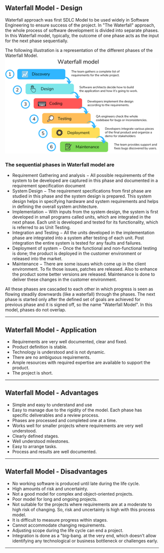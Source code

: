 ## Waterfall Model - Design
Waterfall approach was first SDLC Model to be used widely in Software Engineering to ensure success of the project. In "The Waterfall" approach, the whole process of software development is divided into separate phases. In this Waterfall model, typically, the outcome of one phase acts as the input for the next phase sequentially.

The following illustration is a representation of the different phases of the Waterfall Model.
![245bffd65b49650c617e25208f85aef1.png](_resources/245bffd65b49650c617e25208f85aef1.png)

### The sequential phases in Waterfall model are 


- Requirement Gathering and analysis − All possible requirements of the system to be developed are captured in this phase and documented in a requirement specification document
- System Design − The requirement specifications from first phase are studied in this phase and the system design is prepared. This system design helps in specifying hardware and system requirements and helps in defining the overall system architecture.
- Implementation − With inputs from the system design, the system is first developed in small programs called units, which are integrated in the next phase. Each unit is developed and tested for its functionality, which is referred to as Unit Testing.
- Integration and Testing − All the units developed in the implementation phase are integrated into a system after testing of each unit. Post integration the entire system is tested for any faults and failures.
- Deployment of system − Once the functional and non-functional testing is done; the product is deployed in the customer environment or released into the market.
- Maintenance − There are some issues which come up in the client environment. To fix those issues, patches are released. Also to enhance the product some better versions are released. Maintenance is done to deliver these changes in the customer environment.

All these phases are cascaded to each other in which progress is seen as flowing steadily downwards (like a waterfall) through the phases. The next phase is started only after the defined set of goals are achieved for previous phase and it is signed off, so the name "Waterfall Model". In this model, phases do not overlap.
* * *
## Waterfall Model - Application

- Requirements are very well documented, clear and fixed.
- Product definition is stable.
- Technology is understood and is not dynamic.
- There are no ambiguous requirements.
- Ample resources with required expertise are available to support the product.
- The project is short.
* * *
## Waterfall Model - Advantages

- Simple and easy to understand and use
- Easy to manage due to the rigidity of the model. Each phase has specific deliverables and a review process.
- Phases are processed and completed one at a time.
- Works well for smaller projects where requirements are very well understood.
- Clearly defined stages.
- Well understood milestones.
- Easy to arrange tasks.
- Process and results are well documented.
* * *
## Waterfall Model - Disadvantages

- No working software is produced until late during the life cycle.
- High amounts of risk and uncertainty.
- Not a good model for complex and object-oriented projects.
- Poor model for long and ongoing projects.
- Not suitable for the projects where requirements are at a moderate to high risk of changing. So, risk and uncertainty is high with this process model.
- It is difficult to measure progress within stages.
- Cannot accommodate changing requirements.
- Adjusting scope during the life cycle can end a project.
- Integration is done as a "big-bang. at the very end, which doesn't allow identifying any technological or business bottleneck or challenges early.
* * *
